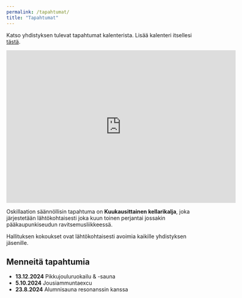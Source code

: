 ```yaml
---
permalink: /tapahtumat/
title: "Tapahtumat"
---
```


Katso yhdistyksen tulevat tapahtumat kalenterista. Lisää kalenteri itsellesi [tästä](https://calendar.google.com/calendar/u/0/r?cid=oskillaatio@gmail.com).
<iframe src="https://calendar.google.com/calendar/embed?height=600&wkst=2&ctz=Europe%2FHelsinki&showPrint=0&hl=fi&mode=AGENDA&showCalendars=0&src=b3NraWxsYWF0aW9AZ21haWwuY29t&color=%234285F4" style="border-width:0" width="600" height="400" frameborder="0" scrolling="no"></iframe>

Oskillaation säännöllisin tapahtuma on **Kuukausittainen kellarikalja**, joka järjestetään lähtökohtaisesti joka kuun toinen perjantai jossakin pääkaupunkiseudun ravitsemusliikkeessä.

Hallituksen kokoukset ovat lähtökohtaisesti avoimia kaikille yhdistyksen jäsenille.

## Menneitä tapahtumia

* **13.12.2024** Pikkujouluruokailu & -sauna
* **5.10.2024** Jousiammuntaexcu
* **23.8.2024** Alumnisauna resonanssin kanssa